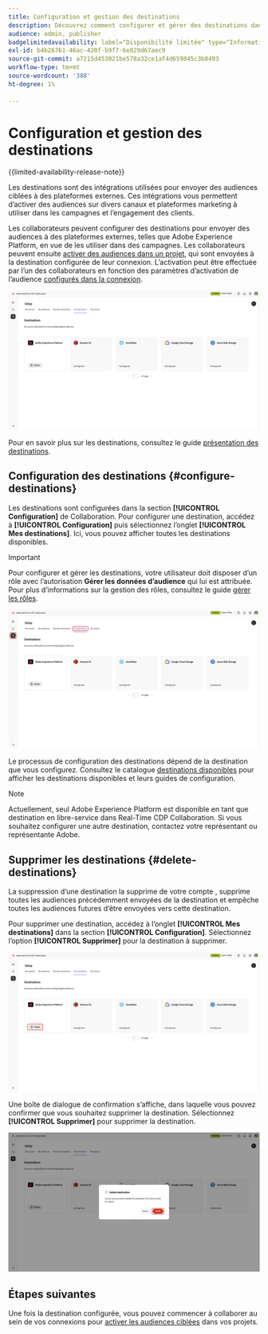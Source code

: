 ```yaml
---
title: Configuration et gestion des destinations
description: Découvrez comment configurer et gérer des destinations dans Real-Time CDP Collaboration.
audience: admin, publisher
badgelimitedavailability: label="Disponibilité limitée" type="Informative" url="https://helpx.adobe.com/legal/product-descriptions/real-time-customer-data-platform-collaboration.html newtab=true"
exl-id: b4b26761-46ac-420f-b9f7-6e829d67aec9
source-git-commit: a7215d453021be578a32ce1af4d659845c3b8493
workflow-type: tm+mt
source-wordcount: '388'
ht-degree: 1%

---
```


# Configuration et gestion des destinations

{{limited-availability-release-note}}

Les destinations sont des intégrations utilisées pour envoyer des audiences ciblées à des plateformes externes. Ces intégrations vous permettent d’activer des audiences sur divers canaux et plateformes marketing à utiliser dans les campagnes et l’engagement des clients.

Les collaborateurs peuvent configurer des destinations pour envoyer des audiences à des plateformes externes, telles que Adobe Experience Platform, en vue de les utiliser dans des campagnes. Les collaborateurs peuvent ensuite [activer des audiences dans un projet](../collaborate/activate.md), qui sont envoyées à la destination configurée de leur connexion. L’activation peut être effectuée par l’un des collaborateurs en fonction des paramètres d’activation de l’audience [configurés dans la connexion](/help/guide/connect/establishing-connections.md#configure-connection-settings).

![L’onglet Mes destinations de l’espace de travail Configuration affiche une destination Adobe Experience Platform active.](/help/assets/setup/manage-destinations/my-destinations-overview.png)

Pour en savoir plus sur les destinations, consultez le guide [présentation des destinations](../destinations/overview.md).

## Configuration des destinations {#configure-destinations}

Les destinations sont configurées dans la section **[!UICONTROL Configuration]** de Collaboration. Pour configurer une destination, accédez à **[!UICONTROL Configuration]** puis sélectionnez l’onglet **[!UICONTROL Mes destinations]**. Ici, vous pouvez afficher toutes les destinations disponibles.

>[!IMPORTANT]
>
>Pour configurer et gérer les destinations, votre utilisateur doit disposer d’un rôle avec l’autorisation **Gérer les données d’audience** qui lui est attribuée. Pour plus d’informations sur la gestion des rôles, consultez le guide [gérer les rôles](../permissions/manage-roles.md).

![L’onglet Mes destinations de l’espace de travail Configuration affiche les destinations disponibles.](/help/assets/setup/manage-destinations/my-destinations.png)

Le processus de configuration des destinations dépend de la destination que vous configurez. Consultez le catalogue [destinations disponibles](../destinations/overview.md#available-destinations) pour afficher les destinations disponibles et leurs guides de configuration.

>[!NOTE]
>
>Actuellement, seul Adobe Experience Platform est disponible en tant que destination en libre-service dans Real-Time CDP Collaboration. Si vous souhaitez configurer une autre destination, contactez votre représentant ou représentante Adobe.

## Supprimer les destinations {#delete-destinations}

La suppression d’une destination la supprime de votre compte , supprime toutes les audiences précédemment envoyées de la destination et empêche toutes les audiences futures d’être envoyées vers cette destination.

Pour supprimer une destination, accédez à l’onglet **[!UICONTROL Mes destinations]** dans la section **[!UICONTROL Configuration]**. Sélectionnez l’option **[!UICONTROL Supprimer]** pour la destination à supprimer.

![Espace de travail Mes destinations avec l’option Supprimer mise en surbrillance pour la destination Adobe Experience Platform.](/help/assets/setup/manage-destinations/delete-destination.png)

Une boîte de dialogue de confirmation s’affiche, dans laquelle vous pouvez confirmer que vous souhaitez supprimer la destination. Sélectionnez **[!UICONTROL Supprimer]** pour supprimer la destination.

![Boîte de dialogue Supprimer la destination avec l’option Supprimer mise en surbrillance.](/help/assets/setup/manage-destinations/delete-destination-confirmation.png)

## Étapes suivantes

Une fois la destination configurée, vous pouvez commencer à collaborer au sein de vos connexions pour [activer les audiences ciblées](../collaborate/activate.md) dans vos projets.
